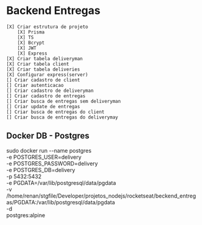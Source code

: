 # Backend Entregas

    [X] Criar estrutura de projeto
        [X] Prisma
        [X] TS
        [X] Bcrypt
        [X] JWT
        [X] Express
    [X] Criar tabela deliveryman
    [X] Criar tabela client
    [X] Criar tabela deliveries
    [X] Configurar express(server)
    [] Criar cadastro de client
    [] Criar autenticacao
    [] Criar cadastro de deliveryman
    [] Criar cadastro de entregas
    [] Criar busca de entregas sem deliveryman
    [] Criar update de entregas
    [] Criar busca de entregas do client
    [] Criar busca de entregas do deliverymay

## Docker DB - Postgres
   sudo docker run --name postgres \
    -e POSTGRES_USER=delivery \
    -e POSTGRES_PASSWORD=delivery \
    -e POSTGRES_DB=delivery \
    -p 5432:5432 \
    -e PGDATA=/var/lib/postgresql/data/pgdata \
    -v /home/renan/stgfile/Developer/projetos_nodejs/rocketseat/beckend_entregas/PGDATA:/var/lib/postgresql/data/pgdata \
    -d \
    postgres:alpine